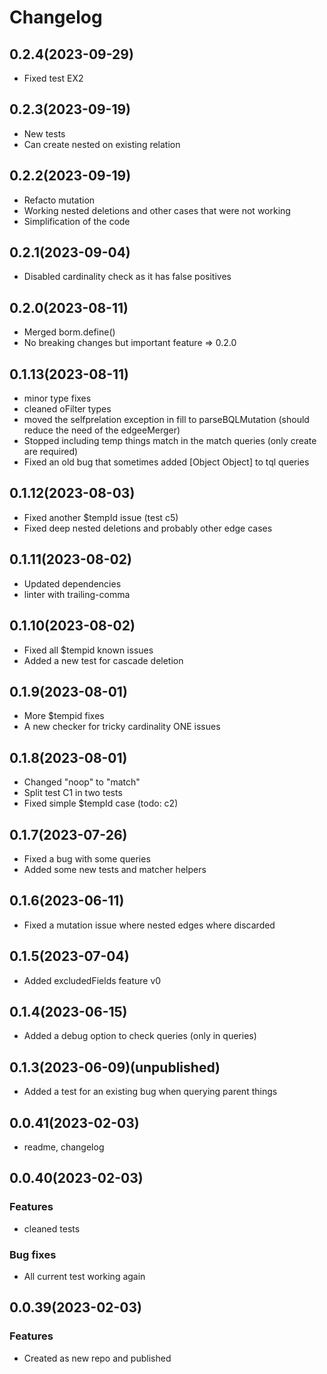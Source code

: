 # Changelog

## 0.2.4(2023-09-29)
- Fixed test EX2

## 0.2.3(2023-09-19)
- New tests
- Can create nested on existing relation

## 0.2.2(2023-09-19)
- Refacto mutation
- Working nested deletions and other cases that were not working
- Simplification of the code

## 0.2.1(2023-09-04)
- Disabled cardinality check as it has false positives

## 0.2.0(2023-08-11)
- Merged borm.define()
- No breaking changes but important feature => 0.2.0

## 0.1.13(2023-08-11)
- minor type fixes
- cleaned oFilter types
- moved the selfprelation exception in fill to parseBQLMutation (should reduce the need of the edgeeMerger)
- Stopped including temp things match in the match queries (only create are required)
- Fixed an old bug that sometimes added [Object Object] to tql queries

## 0.1.12(2023-08-03)
- Fixed another $tempId issue (test c5)
- Fixed deep nested deletions and probably other edge cases

## 0.1.11(2023-08-02)
- Updated dependencies
- linter with trailing-comma

## 0.1.10(2023-08-02)
- Fixed all $tempid known issues
- Added a new test for cascade deletion

## 0.1.9(2023-08-01)
- More $tempid fixes
- A new checker for tricky cardinality ONE issues

## 0.1.8(2023-08-01)
- Changed "noop" to "match"
- Split test C1 in two tests
- Fixed simple $tempId case (todo: c2)

## 0.1.7(2023-07-26)
- Fixed a bug with some queries
- Added some new tests and matcher helpers

## 0.1.6(2023-06-11)
- Fixed a mutation issue where nested edges where discarded

## 0.1.5(2023-07-04)
- Added excludedFields feature v0 

## 0.1.4(2023-06-15)
- Added a debug option to check queries (only in queries)

## 0.1.3(2023-06-09)(unpublished)
- Added a test for an existing bug when querying parent things

## 0.0.41(2023-02-03)
- readme, changelog

## 0.0.40(2023-02-03)

### Features
- cleaned tests

### Bug fixes
- All current test working again

## 0.0.39(2023-02-03)

### Features
- Created as new repo and published